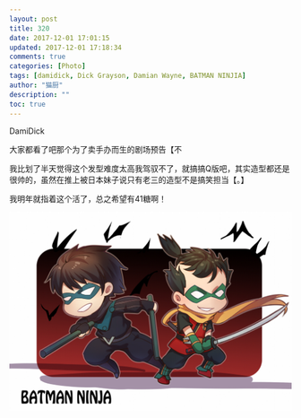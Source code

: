 ```yaml
---
layout: post
title: 320
date: 2017-12-01 17:01:15
updated: 2017-12-01 17:18:34
comments: true
categories: [Photo]
tags: [damidick, Dick Grayson, Damian Wayne, BATMAN NINJIA]
author: "猫厨"
description: ""
toc: true
---
```


<p>DamiDick</p> 
<p>大家都看了吧那个为了卖手办而生的剧场预告【不</p> 
<p>我比划了半天觉得这个发型难度太高我驾驭不了，就搞搞Q版吧，其实造型都还是很帅的，虽然在推上被日本妹子说只有老三的造型不是搞笑担当【。】</p> 
<p>我明年就指着这个活了，总之希望有41糖啊！</p>

![](https://raw.githubusercontent.com/alicewish/meowchain247/master/img_cVZNdzJtQk9JV2RreGgxR2pLR3E1NjNVSGJ1MlBmMzFRc1NQNGc3LzdPQ3NxeFdTUCtvUTZRPT0.jpg)